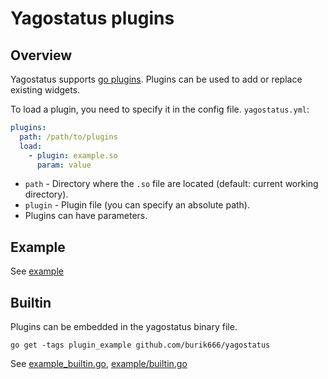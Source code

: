 # Yagostatus plugins

## Overview

Yagostatus supports [go plugins](https://golang.org/pkg/plugin/).
Plugins can be used to add or replace existing widgets.

To load a plugin, you need to specify it in the config file.
`yagostatus.yml`:
```yaml
plugins:
  path: /path/to/plugins
  load:
    - plugin: example.so
      param: value
```
- `path` - Directory where the `.so` file are located (default: current working directory).
- `plugin` - Plugin file (you can specify an absolute path).
- Plugins can have parameters.

## Example

See [example](example)

## Builtin

Plugins can be embedded in the yagostatus binary file.

    go get -tags plugin_example github.com/burik666/yagostatus

See [example_builtin.go](example_builtin.go), [example/builtin.go](example/builtin.go)

